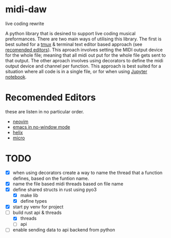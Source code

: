 # midi-daw

  live coding rewrite

A python library that is desined to support live coding musical preformances. There are two main ways of utilising this library. The first is best suited for a [tmux](https://github.com/tmux/tmux/wiki) & terminal text editor based approach (see [recomended editors](#recomended-editors)). This aproach involves setting the MIDI output device for the whole file; meaning that all midi out put for the whole file gets sent to that output. The other aproach involves using decorators to define the midi output device and channel per function. This approach is best suited for a situation where all code is in a single file, or for when using [Jupyter notebook](https://jupyter.org/).

# Recomended Editors

these are listen in no particular order.

- [neovim](https://neovim.io/)
- [emacs in no-window mode](https://www.gnu.org/software/emacs/manual/html_node/emacs/Initial-Options.html#index-_002d_002dno_002dwindow_002dsystem)
- [helix](https://helix-editor.com/)
- [micro](https://micro-editor.github.io/)

# TODO

- [x] when using decorators create a way to name the thread that a function defines, based on the funtion name.
- [x] name the file based midi threads based on file name
- [x] define shared structs in rust using pyo3
  - [x] make lib
  - [x] define types
- [x] start py venv for project
- [ ] build rust api & threads
  - [x] threads
  - [ ] api
- [ ] enable sending data to api backend from python
